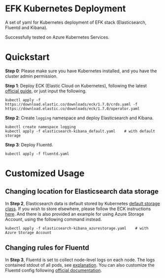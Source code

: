 # EFK Kubernetes Deployment
A set of yaml for Kubernetes deployment of EFK stack (Elasticsearch, Fluentd and Kibana).

Successfully tested on Azure Kubernetes Services.

# Quickstart

**Step 0**: Please make sure you have Kubernetes installed, and you have the cluster admin permission.

**Step 1**: Deploy ECK (Elastic Cloud on Kubernetes), following the latest [official guide](https://www.elastic.co/guide/en/cloud-on-k8s/current/k8s-deploy-eck.html), or just input the following. 

``` shell 
kubectl apply -f https://download.elastic.co/downloads/eck/1.7.0/crds.yaml -f https://download.elastic.co/downloads/eck/1.7.0/operator.yaml
```

**Step 2**: Create `logging` namespace and deploy Elasticsearch and Kibana. 

``` shell
kubectl create namespace logging
kubectl apply -f elasticsearch-kibana_default.yaml    # with default storage
```

**Step 3**: Deploy Fluentd.

``` shell
kubectl apply -f fluentd.yaml
```

# Customized Usage

## Changing location for Elasticsearch data storage

In **Step 2**, Elasticsearch data is default stored by Kubernetes [default storage class](https://kubernetes.io/docs/tasks/administer-cluster/change-default-storage-class/). If you wish to store elsewhere, please follow the ECK instructions [here](https://www.elastic.co/guide/en/cloud-on-k8s/current/k8s-volume-claim-templates.html). And there is also provided an example for using Azure Storage Account, using the following command instead. 

``` shell
kubectl apply -f elasticsearch-kibana_azurestorage.yaml    # with Azure Storage Account
```

## Changing rules for Fluentd

In **Step 3**, Fluentd is set to collect node-level logs on each node. The logs contained stdout of all pods, see [explanation](https://kubernetes.io/docs/concepts/cluster-administration/logging/). You can also customize the Fluentd config following [official documentation](https://docs.fluentd.org/configuration).
